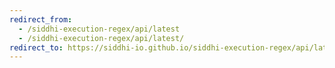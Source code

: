 ```yaml
---
redirect_from:
  - /siddhi-execution-regex/api/latest
  - /siddhi-execution-regex/api/latest/
redirect_to: https://siddhi-io.github.io/siddhi-execution-regex/api/latest/
---
```


